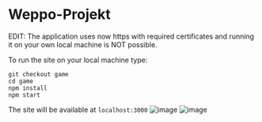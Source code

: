 # Weppo-Projekt

EDIT:
The application uses now https with required certificates and running it on your own local machine is NOT possible.

To run the site on your local machine type:
```
git checkout game
cd game
npm install
npm start
```
The site will be available at `localhost:3000`
![image](https://github.com/user-attachments/assets/d2c46240-75de-4c87-9653-a7d93d35a943)
![image](https://github.com/user-attachments/assets/18d7fdc8-aab1-45c8-bbe9-d6ed9230e580)
